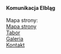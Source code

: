 <head>
<title>Elbląska komunikacja</title>
</head>
<b>Komunikacja Elbląg</b><br><br>
Mapa strony:<br>
<a href="https://warmkol.github.io/komunikacja-elblag">Mapa strony</a><br>
<a href="https://warmkol.github.io/komunikacja-elblag/tabor">Tabor</a><br>
<a href="https://warmkol.github.io/komunikacja-elblag/galeria">Galeria</a><br>
<a href="https://warmkol.github.io/komunikacja-elblag/kontakt">Kontakt</a>
